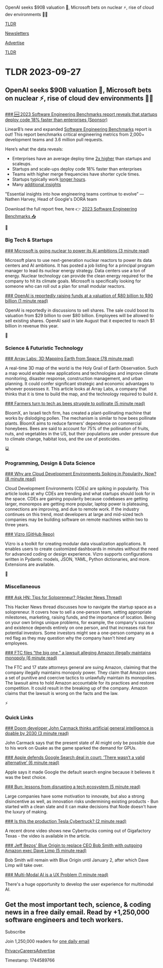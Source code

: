 OpenAI seeks $90B valuation 🏦, Microsoft bets on nuclear ⚡, rise of cloud dev environments 👨‍💻

[TLDR](/)

[Newsletters](/newsletters)

[Advertise](https://advertise.tldr.tech/)

[TLDR](/)

# TLDR 2023-09-27

## OpenAI seeks $90B valuation 🏦, Microsoft bets on nuclear ⚡, rise of cloud dev environments 👨‍💻

### 

[### 🆕&nbsp;2023 Software Engineering Benchmarks report reveals that startups deploy code 18% faster than enterprises (Sponsor)](https://linearb.io/resources/software-engineering-benchmarks-report?utm_source=TLDR&amp;utm_medium=promo&amp;utm_campaign=202309+-+Newsletter+-+Paid+-+TLDR+-+Benchmarks+Report)

LinearB’s new and expanded [Software Engineering Benchmarks](https://linearb.io/resources/software-engineering-benchmarks-report?utm_source=TLDR&utm_medium=promo&utm_campaign=202309+-+Newsletter+-+Paid+-+TLDR+-+Benchmarks+Report) report is out! This report benchmarks critical engineering metrics from 2,000+ development teams and 3.6 million pull requests.

Here’s what the data reveals:

* Enterprises have an average deploy time [2x higher](https://linearb.io/resources/software-engineering-benchmarks-report?utm_source=TLDR&utm_medium=promo&utm_campaign=202309+-+Newsletter+-+Paid+-+TLDR+-+Benchmarks+Report) than startups and scaleups.
* Startups and scale-ups deploy code 18% faster than enterprises
* Teams with higher merge frequencies have shorter cycle times.
* Startups typically work [longer hours](https://linearb.io/resources/software-engineering-benchmarks-report?utm_source=TLDR&utm_medium=promo&utm_campaign=202309+-+Newsletter+-+Paid+-+TLDR+-+Benchmarks+Report).
* Many [additional insights](https://linearb.io/resources/software-engineering-benchmarks-report?utm_source=TLDR&utm_medium=promo&utm_campaign=202309+-+Newsletter+-+Paid+-+TLDR+-+Benchmarks+Report)

"Essential insights into how engineering teams continue to evolve” — Nathen Harvey, Head of Google's DORA team

Download the full report free, here 👉 [2023 Software Engineering Benchmarks 📥](https://linearb.io/resources/software-engineering-benchmarks-report?utm_source=TLDR&utm_medium=promo&utm_campaign=202309+-+Newsletter+-+Paid+-+TLDR+-+Benchmarks+Report)

📱

### Big Tech & Startups

[### Microsoft is going nuclear to power its AI ambitions (3 minute read)](https://www.theverge.com/2023/9/26/23889956/microsoft-next-generation-nuclear-energy-smr-job-hiring?utm_source=tldrnewsletter)

Microsoft plans to use next-generation nuclear reactors to power its data centers and AI ambitions. It has posted a job listing for a principal program manager to lead its nuclear energy strategy. Data centers use a ton of energy. Nuclear technology can provide the clean energy required for the company to hit its climate goals. Microsoft is specifically looking for someone who can roll out a plan for small modular reactors.

[### OpenAI is reportedly raising funds at a valuation of $80 billion to $90 billion (1 minute read)](https://techcrunch.com/2023/09/26/openai-is-reportedly-raising-funds-at-a-valuation-of-80-billion-to-90-billion/?utm_source=tldrnewsletter)

OpenAI is reportedly in discussions to sell shares. The sale could boost its valuation from $29 billion to over $80 billion. Employees will be allowed to sell existing shares. OpenAI said in late August that it expected to reach $1 billion in revenue this year.

🚀

### Science & Futuristic Technology

[### Array Labs: 3D Mapping Earth from Space (78 minute read)](https://www.notboring.co/p/array-labs-3d-mapping-earth-from?utm_source=tldrnewsletter)

A real-time 3D map of the world is the Holy Grail of Earth Observation. Such a map would enable new applications and technologies and improve climate monitoring, disaster response, construction management, and urban planning. It could confer significant strategic and economic advantages to whoever possesses it. This article looks at Array Labs, a company that thinks that it is time to build the map, and the technology required to build it.

[### Farmers turn to tech as bees struggle to pollinate (5 minute read)](https://www.bbc.com/news/business-66807456?utm_source=tldrnewsletter)

BloomX, an Israeli tech firm, has created a plant-pollinating machine that works by dislodging pollen. The mechanism is similar to how bees pollinate plants. BloomX aims to reduce farmers' dependence on commercial honeybees. Bees are said to account for 75% of the pollination of fruits, nuts, and vegetables in the US, but their populations are under pressure due to climate change, habitat loss, and the use of pesticides.

💻

### Programming, Design & Data Science

[### Why are Cloud Development Environments Spiking in Popularity, Now? (8 minute read)](https://blog.pragmaticengineer.com/why-are-cloud-development-environments-spiking-in-popularity-now/?utm_source=tldrnewsletter)

Cloud Development Environments (CDEs) are spiking in popularity. This article looks at why CDEs are trending and what startups should look for in the space. CDEs are gaining popularity because codebases are getting larger, monorepos are getting more popular, laptop power is plateauing, connections are improving, and due to remote work. If the industry continues on this trend, most developers at large and mid-sized tech companies may be building software on remote machines within two to three years.

[### Vizro (GitHub Repo)](https://github.com/mckinsey/vizro?utm_source=tldrnewsletter)

Vizro is a toolkit for creating modular data visualization applications. It enables users to create customized dashboards in minutes without the need for advanced coding or design experience. Vizro supports configurations written in Pydantic models, JSON, YAML, Python dictionaries, and more. Extensions are available.

🎁

### Miscellaneous

[### Ask HN: Tips for Solopreneur? (Hacker News Thread)](https://news.ycombinator.com/item?id=37662937)

This Hacker News thread discusses how to navigate the startup space as a solopreneur. It covers how to sell a one-person team, setting appropriate milestones, marketing, raising funds, and the importance of location. Being on your own brings unique problems, for example, the company's success and existence depends entirely on one person, and that increases risk for potential investors. Some investors might see a one-person company as a red flag as they may question why the company hasn't hired any employees.

[### FTC files “the big one,” a lawsuit alleging Amazon illegally maintains monopoly (6 minute read)](https://arstechnica.com/tech-policy/2023/09/ftc-files-the-big-one-a-lawsuit-alleging-amazon-illegally-maintains-monopoly/?utm_source=tldrnewsletter)

The FTC and 17 state attorneys general are suing Amazon, claiming that the company illegally maintains monopoly power. They claim that Amazon uses a set of punitive and coercive tactics to unlawfully maintain its monopolies. The lawsuit aims to hold Amazon accountable for its practices and restore competition. It could result in the breaking up of the company. Amazon claims that the lawsuit is wrong on the facts and the law.

⚡

### Quick Links

[### Doom developer John Carmack thinks artificial general intelligence is doable by 2030 (3 minute read)](https://www.theregister.com/2023/09/26/john_carmack_agi/?utm_source=tldrnewsletter)

John Carmack says that the present state of AI might only be possible due to his work on Quake as the game sparked the demand for GPUs.

[### Apple defends Google Search deal in court: ‘There wasn’t a valid alternative’ (6 minute read)](https://www.theverge.com/2023/9/26/23891037/apple-eddy-cue-testimony-us-google?utm_source=tldrnewsletter)

Apple says it made Google the default search engine because it believes it was the best choice.

[### Bun: lessons from disrupting a tech ecosystem (5 minute read)](https://blog.pragmaticengineer.com/bun-lessons-from-disrupting/?utm_source=tldrnewsletter)

Large companies have some motivation to innovate, but also a strong disincentive as well, as innovation risks undermining existing products - Bun started with a clean slate and it can make decisions that Node doesn't have the luxury of making.

[### Is this the production Tesla Cybertruck? (2 minute read)](https://electrek.co/2023/09/26/production-tesla-cybertruck/?utm_source=tldrnewsletter)

A recent drone video shows new Cybertrucks coming out of Gigafactory Texas - the video is available in the article.

[### Jeff Bezos' Blue Origin to replace CEO Bob Smith with outgoing Amazon exec Dave Limp (5 minute read)](https://www.cnbc.com/2023/09/25/blue-origin-ceo-bob-smith-out-replaced-by-outgoing-amazon-exec-dave-limp.html?utm_source=tldrnewsletter)

Bob Smith will remain with Blue Origin until January 2, after which Dave Limp will take over.

[### Multi-Modal AI is a UX Problem (1 minute read)](https://matt-rickard.com/multi-modal-ai-is-a-ux-problem?utm_source=tldrnewsletter)

There's a huge opportunity to develop the user experience for multimodal AI.

## Get the most important tech, science, & coding news in a free daily email. Read by +1,250,000 software engineers and tech workers.

Subscribe

Join 1,250,000 readers for [one daily email](/api/latest/tech)

[Privacy](/privacy)[Careers](https://jobs.ashbyhq.com/tldr.tech)[Advertise](/tech/advertise)

Timestamp: 1744589766